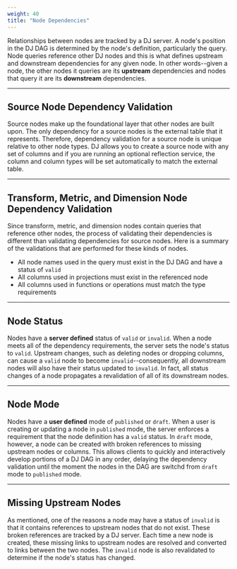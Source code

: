 ```yaml
---
weight: 40
title: "Node Dependencies"
---
```


Relationships between nodes are tracked by a DJ server. A node's position in the DJ DAG is determined by the node's definition,
particularly the query. Node queries reference other DJ nodes and this is what defines upstream and downstream dependencies
for any given node. In other words--given a node, the other nodes it queries are its **upstream** dependencies and nodes that
query it are its **downstream** dependencies.

---

## Source Node Dependency Validation

Source nodes make up the foundational layer that other nodes are built upon. The only dependency for a source nodes is the external
table that it represents. Therefore, dependency validation for a source node is unique relative to other node types. DJ allows
you to create a source node with any set of columns and if you are running an optional reflection service, the column and column types
will be set automatically to match the external table.

---

## Transform, Metric, and Dimension Node Dependency Validation

Since transform, metric, and dimension nodes contain queries that reference other nodes, the process of validating their dependencies
is different than validating dependencies for source nodes. Here is a summary of the validations that are performed for these kinds of
nodes.

* All node names used in the query must exist in the DJ DAG and have a status of `valid`
* All columns used in projections must exist in the referenced node
* All columns used in functions or operations must match the type requirements

---

## Node Status

Nodes have a **server defined** status of `valid` or `invalid`. When a node meets all of the dependency requirements, the server sets
the node's status to `valid`. Upstream changes, such as deleting nodes or dropping columns, can cause a `valid` node to become
`invalid`--consequently, all downstream nodes will also have their status updated to `invalid`. In fact, all status changes of a node
propagates a revalidation of all of its downstream nodes.

---

## Node Mode

Nodes have a **user defined** mode of `published` or `draft`. When a user is creating or updating a node in `published` mode,
the server enforces a requirement that the node definition has a `valid` status. In `draft` mode, however, a node can be created with
broken references to missing upstream nodes or columns. This allows clients to quickly and interactively develop portions of a DJ DAG in any order,
delaying the dependency validation until the moment the nodes in the DAG are switchd from `draft` mode to `published` mode.

---

## Missing Upstream Nodes

As mentioned, one of the reasons a node may have a status of `invalid` is that it contains references to upstream nodes that do not exist.
These broken references are tracked by a DJ server. Each time a new node is created, these missing links to upstream nodes are resolved and converted
to links between the two nodes. The `invalid` node is also revalidated to determine if the node's status has changed.
